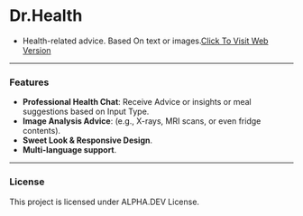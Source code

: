 # Dr.Health
- Health-related advice. Based On text or images.[Click To Visit Web Version](https://tarek-alliani.github.io/Dr.Health)

---

### Features
- **Professional Health Chat**: Receive Advice or insights or meal suggestions based on Input Type.
- **Image Analysis Advice**: (e.g., X-rays, MRI scans, or even fridge contents).
- **Sweet Look & Responsive Design**.
- **Multi-language support**.

---

### License
This project is licensed under ALPHA.DEV License.
